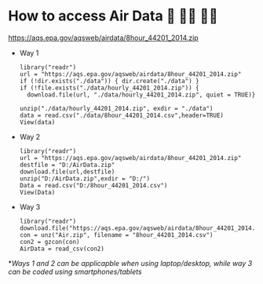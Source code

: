 # How to access Air Data :dash: :woman_technologist: :man_technologist:

https://aqs.epa.gov/aqsweb/airdata/8hour_44201_2014.zip


- Way 1
      
      library("readr")
      url = "https://aqs.epa.gov/aqsweb/airdata/8hour_44201_2014.zip"
      if (!dir.exists("./data")) { dir.create("./data") }
      if (!file.exists("./data/hourly_44201_2014.zip")) {
        download.file(url, "./data/hourly_44201_2014.zip", quiet = TRUE)}

      unzip("./data/hourly_44201_2014.zip", exdir = "./data")
      data = read.csv("./data/8hour_44201_2014.csv",header=TRUE)
      View(data)

- Way 2

      library("readr")
      url = "https://aqs.epa.gov/aqsweb/airdata/8hour_44201_2014.zip"
      destfile = "D:/AirData.zip"
      download.file(url,destfile)
      unzip("D:/AirData.zip",exdir = "D:/")
      Data = read.csv("D:/8hour_44201_2014.csv")
      View(Data)
      
- Way 3

      library("readr")
      download.file("https://aqs.epa.gov/aqsweb/airdata/8hour_44201_2014.zip",destfile="Air.zip")
      con = unz("Air.zip", filename = "8hour_44201_2014.csv")
      con2 = gzcon(con)
      AirData = read_csv(con2)
      
 **Ways 1 and 2 can be applicapble when using laptop/desktop, while way 3 can be coded using smartphones/tablets*
